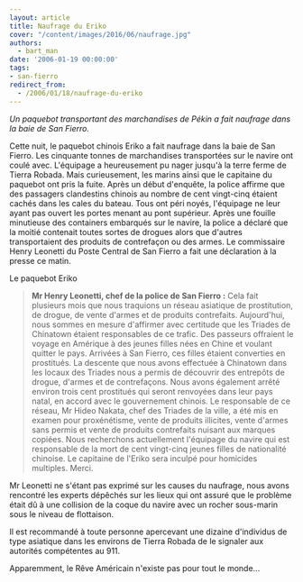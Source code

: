 ```yaml
---
layout: article
title: Naufrage du Eriko
cover: "/content/images/2016/06/naufrage.jpg"
authors:
  - bart_man
date: '2006-01-19 00:00:00'
tags:
- san-fierro
redirect_from:
  - /2006/01/18/naufrage-du-eriko
---
```


_Un paquebot transportant des marchandises de Pékin a fait naufrage dans la baie de San Fierro._

Cette nuit, le paquebot chinois Eriko a fait naufrage dans la baie de San Fierro. Les cinquante tonnes de marchandises transportées sur le navire ont coulé avec. L'équipage a heureusement pu nager jusqu'à la terre ferme de Tierra Robada. Mais curieusement, les marins ainsi que le capitaine du paquebot ont pris la fuite. Après un début d'enquête, la police affirme que des passagers clandestins chinois au nombre de cent vingt-cinq étaient cachés dans les cales du bateau. Tous ont péri noyés, l'équipage ne leur ayant pas ouvert les portes menant au pont supérieur. Après une fouille minutieuse des containers embarqués sur le navire, la police a déclaré que la moitié contenait toutes sortes de drogues alors que d'autres transportaient des produits de contrefaçon ou des armes. Le commissaire Henry Leonetti du Poste Central de San Fierro a fait une déclaration à la presse ce matin.

Le paquebot Eriko

> **Mr Henry Leonetti, chef de la police de San Fierro :** Cela fait plusieurs mois que nous traquions un réseau asiatique de prostitution, de drogue, de vente d'armes et de produits contrefaits. Aujourd'hui, nous sommes en mesure d'affirmer avec certitude que les Triades de Chinatown étaient responsables de ce trafic. Des passeurs offraient le voyage en Amérique à des jeunes filles nées en Chine et voulant quitter le pays. Arrivées à San Fierro, ces filles étaient converties en prostitués. La descente que nous avons effectuée à Chinatown dans les locaux des Triades nous a permis de découvrir des entrepôts de drogue, d'armes et de contrefaçons. Nous avons également arrêté environ trois cent prostitués qui seront renvoyées dans leur pays natal, en accord avec le gouvernement chinois. Le responsable de ce réseau, Mr Hideo Nakata, chef des Triades de la ville, a été mis en examen pour proxénétisme, vente de produits illicites, vente d'armes sans permis et vente de produits contrefaits nuisant aux marques copiées. Nous recherchons actuellement l'équipage du navire qui est responsable de la mort de cent vingt-cinq jeunes filles de nationalité chinoise. Le capitaine de l'Eriko sera inculpé pour homicides multiples. Merci.

Mr Leonetti ne s'étant pas exprimé sur les causes du naufrage, nous avons rencontré les experts dépêchés sur les lieux qui ont assuré que le problème était dû à une collision de la coque du navire avec un rocher sous-marin sous le niveau de flottaison.

Il est recommandé à toute personne apercevant une dizaine d'individus de type asiatique dans les environs de Tierra Robada de le signaler aux autorités compétentes au 911.

Apparemment, le Rêve Américain n'existe pas pour tout le monde...